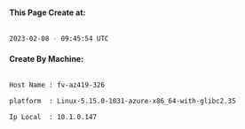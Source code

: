 
   
#### This Page Create at:

```bash

2023-02-08 - 09:45:54 UTC

```

#### Create By Machine:

```bash

Host Name : fv-az419-326

platform  : Linux-5.15.0-1031-azure-x86_64-with-glibc2.35

Ip Local  : 10.1.0.147

```


